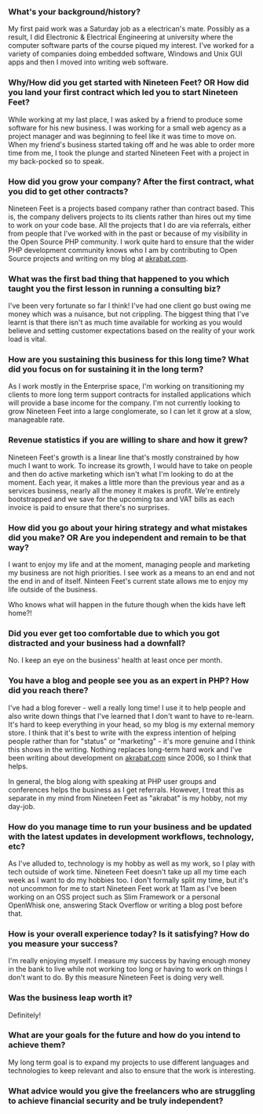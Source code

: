 ### What's your background/history?

My first paid work was a Saturday job as a electrican's mate. Possibly as a result, I did Electronic & Electrical Engineering at university where the computer software parts of the course piqued my interest. I've worked for a variety of companies doing embedded software, Windows and Unix GUI apps and then I moved into writing web software.

### Why/How did you get started with Nineteen Feet? OR How did you land your first contract which led you to start Nineteen Feet?

While working at my last place, I was asked by a friend to produce some software for his new business. I was working for a small web agency as a project manager and was beginning to feel like it was time to move on. When my friend's business started taking off and he was able to order more time from me, I took the plunge and started Nineteen Feet with a project in my back-pocked so to speak.

### How did you grow your company? After the first contract, what you did to get other contracts?

Nineteen Feet is a projects based company rather than contract based. This is, the company delivers projects to its clients rather than hires out my time to work on your code base. All the projects that I do are via referrals, either from people that I've worked with in the past or because of my visibility in the Open Source PHP community. I work quite hard to ensure that the wider PHP development community knows who I am by contributing to Open Source projects and writing on my blog at [akrabat.com](https://akrabat.com).


### What was the first bad thing that happened to you which taught you the first lesson in running a consulting biz?

I've been very fortunate so far I think! I've had one client go bust owing me money which was a nuisance, but not crippling. The biggest thing that I've learnt is that there isn't as much time available for working as you would believe and setting customer expectations based on the reality of your work load is vital.

### How are you sustaining this business for this long time? What did you focus on for sustaining it in the long term?

As I work mostly in the Enterprise space, I'm working on transitioning my clients to more long term support contracts for installed applications which will provide a base income for the company. I'm not currently looking to grow Nineteen Feet into a large conglomerate, so I can let it grow at a slow, manageable rate.

### Revenue statistics if you are willing to share and how it grew?

Nineteen Feet's growth is a linear line that's mostly constrained by how much I want to work. To increase its growth, I would have to take on people and then do active marketing which isn't what I'm looking to do at the moment. Each year, it makes a little more than the previous year and as a services business, nearly all the money it makes is profit. We're entirely bootstrapped and we save for the upcoming tax and VAT bills as each invoice is paid to ensure that there's no surprises.

### How did you go about your hiring strategy and what mistakes did you make? OR Are you independent and remain to be that way?

I want to enjoy my life and at the moment, managing people and marketing my business are not high priorities. I see work as a means to an end and not the end in and of itself. Ninteen Feet's current state allows me to enjoy my life outside of the business.

Who knows what will happen in the future though when the kids have left home?!


### Did you ever get too comfortable due to which you got distracted and your business had a downfall?

No. I keep an eye on the business' health at least once per month.

### You have a blog and people see you as an expert in PHP? How did you reach there?

I've had a blog forever - well a really long time! I use it to help people and also write down things that I've learned that I don't want to have to re-learn. It's hard to keep everything in your head, so my blog is my external memory store. I think that it's best to write with the express intention of helping people rather than for "status" or "marketing" - it's more genuine and I think this shows in the writing. Nothing replaces long-term hard work and I've been writing about development on [akrabat.com](akrabat.com) since 2006, so I think that helps.

In general, the blog along with speaking at PHP user groups and conferences helps the business as I get referrals. However, I treat this as separate in my mind from Nineteen Feet as "akrabat" is my hobby, not my day-job.

### How do you manage time to run your business and be updated with the latest updates in development workflows, technology, etc?

As I've alluded to, technology is my hobby as well as my work, so I play with tech outside of work time. Nineteen Feet doesn't take up all my time each week as I want to do my hobbies too. I don't formally split my time, but it's not uncommon for me to start Nineteen Feet work at 11am as I've been working on an OSS project such as Slim Framework or a personal OpenWhisk one, answering Stack Overflow or writing a blog post before that.

### How is your overall experience today? Is it satisfying? How do you measure your success?

I'm really enjoying myself. I measure my success by having enough money in the bank to live while not working too long or having to work on things I don't want to do. By this measure Nineteen Feet is doing very well. 

### Was the business leap worth it?

Definitely!

### What are your goals for the future and how do you intend to achieve them?

My long term goal is to expand my projects to use different languages and technologies to keep relevant and also to ensure that the work is interesting.

### What advice would you give the freelancers who are struggling to achieve financial security and be truly independent?
